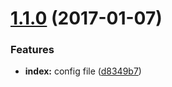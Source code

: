<a name="1.1.0"></a>
# [1.1.0](https://github.com/michael-ciniawsky/postcss-load-options/compare/v1.0.2...v1.1.0) (2017-01-07)


### Features

* **index:** config file ([d8349b7](https://github.com/michael-ciniawsky/postcss-load-options/commit/d8349b7))



